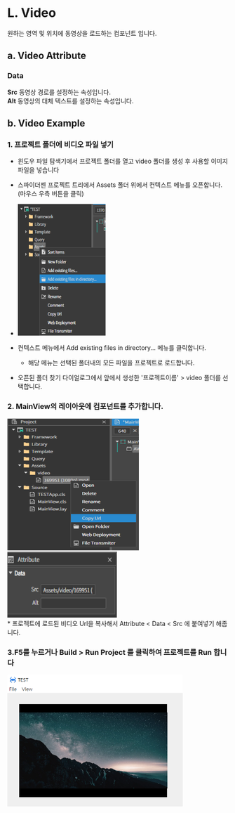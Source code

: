 
# L. Video
원하는 영역 및 위치에 동영상을 로드하는 컴포넌트 입니다.
## a. Video Attribute
### **Data**<br>
**Src** 동영상 경로를 설정하는 속성입니다.<br>
**Alt** 동영상의 대체 텍스트를 설정하는 속성입니다.

## b. Video Example

### 1. 프로젝트 폴더에 비디오 파일 넣기

  * 윈도우 파일 탐색기에서 프로젝트 폴더를 열고 video 폴더를 생성 후 사용할 이미지 파일을 넣습니다<br>

 *  스파이더젠 프로젝트 트리에서 Assets 폴더 위에서 컨텍스트 메뉴를 오픈합니다.(마우스 우측 버튼을 클릭)<br>

 * <img src="./img/img1.png" height="300px" width="200px"><br>

 * 컨텍스트 메뉴에서 Add existing files in directory... 메뉴를 클릭합니다. 
   *  해당 메뉴는 선택된 폴더내의 모든 파일을 프로젝트로 로드합니다.
   
* 오픈된 폴더 찾기 다이얼로그에서 앞에서 생성한 '프로젝트이름' > video 폴더를 선택합니다.



### 2. MainView의 레이아웃에 컴포넌트를 추가합니다.<br>


 <img src="./img/video2.png" height="300px" width="300px">
 <img src="./img/video3.png" height="150px" width="250px"><br>
* 프로젝트에 로드된 비디오 Url을 복사해서 Attribute < Data < Src 에 붙여넣기 해줍니다.
 


### 3.F5를 누르거나 Build > Run Project 를 클릭하여 프로젝트를 Run 합니다

 <img src="./img/video1.png" height="300px" width="400px"><br>